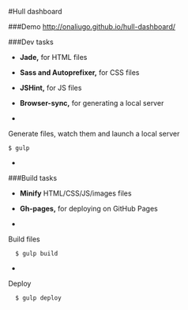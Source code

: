 #Hull dashboard

###Demo
http://onaliugo.github.io/hull-dashboard/

###Dev tasks
- **Jade,** for HTML files
- **Sass and Autoprefixer,** for CSS files
- **JSHint,** for JS files
- **Browser-sync,** for generating a local server

-
Generate files, watch them and launch a local server
```
$ gulp
```

-
###Build tasks
- **Minify** HTML/CSS/JS/images files
- **Gh-pages,** for deploying on GitHub Pages

-
Build files
```
  $ gulp build
```
-
Deploy
```
  $ gulp deploy
```